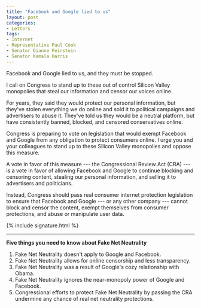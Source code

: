 ```yaml
---
title: "Facebook and Google lied to us"
layout: post
categories:
- Letters
tags:
- Internet
- Representative Paul Cook
- Senator Dianne Feinstein
- Senator Kamala Harris
---
```


Facebook and Google lied to us, and they must be stopped.

I call on Congress to stand up to these out of control Silicon Valley monopolies that steal our information and censor our voices online.

For years, they said they would protect our personal information, but they've stolen everything we do online and sold it to political campaigns and advertisers to abuse it. They've told us they would be a neutral platform, but have consistently banned, blocked, and censored conservatives online.

Congress is preparing to vote on legislation that would exempt Facebook and Google from any obligation to protect consumers online. I urge you and your colleagues to stand up to these Silicon Valley monopolies and oppose this measure.

A vote in favor of this measure --- the Congressional Review Act (CRA) --- is a vote in favor of allowing Facebook and Google to continue blocking and censoring content, stealing our personal information, and selling it to advertisers and politicians.

Instead, Congress should pass real consumer internet protection legislation to ensure that Facebook and Google --- or any other company --- cannot block and censor the content, exempt themselves from consumer protections, and abuse or manipulate user data.

{% include signature.html %}

---

**Five things you need to know about Fake Net Neutrality**

1. Fake Net Neutrality doesn't apply to Google and Facebook.
2. Fake Net Neutrality allows for online censorship and less transparency.
3. Fake Net Neutrality was a result of Google's cozy relationship with Obama.
4. Fake Net Neutrality ignores the near-monopoly power of Google and Facebook.
5. Congressional efforts to protect Fake Net Neutrality by passing the CRA undermine any chance of real net neutrality protections.